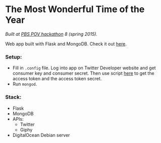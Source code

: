 # The Most Wonderful Time of the Year
*Built at [PBS POV hackathon](http://www.pbs.org/pov/hackathon/) 8 (spring 2015).*

Web app built with Flask and MongoDB. Check it out [here](http://104.131.2.8:5000/).

### Setup:
 * Fill in `.config` file. Log into app on Twitter Developer website and get consumer key and consumer secret. Then use script [here](https://github.com/bear/python-twitter/blob/master/get_access_token.py) to get the access token and the access token secret.
 * Run `mongod`.

### Stack:
 * Flask
 * MongoDB
 * APIs:
   * Twitter
   * Giphy
 * DigitalOcean Debian server
